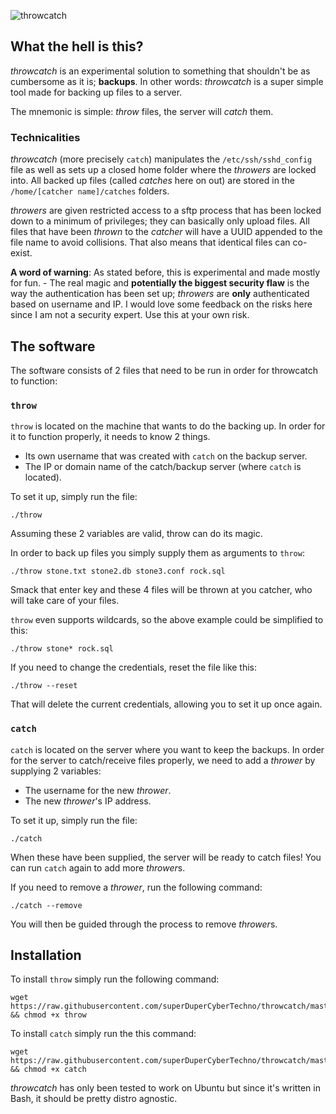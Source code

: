 ![throwcatch](https://raw.githubusercontent.com/superDuperCyberTechno/rockatansky/master/header.pn://raw.githubusercontent.com/superDuperCyberTechno/throwcatch/master/header.png)

## What the hell is this?
*throwcatch* is an experimental solution to something that shouldn't be as cumbersome as it is; **backups**. In other words: *throwcatch* is a super simple tool made for backing up files to a server.

The mnemonic is simple: *throw* files, the server will *catch* them.

### Technicalities
*throwcatch* (more precisely `catch`) manipulates the `/etc/ssh/sshd_config` file as well as sets up a closed home folder where the *throwers* are locked into. All backed up files (called *catches* here on out) are stored in the `/home/[catcher name]/catches` folders.

*throwers* are given restricted access to a sftp process that has been locked down to a minimum of privileges; they can basically only upload files. All files that have been *thrown* to the *catcher* will have a UUID appended to the file name to avoid collisions. That also means that identical files can co-exist.

**A word of warning**: As stated before, this is experimental and made mostly for fun. - The real magic and **potentially the biggest security flaw** is the way the authentication has been set up; *throwers* are **only** authenticated based on username and IP. I would love some feedback on the risks here since I am not a security expert. Use this at your own risk.

## The software

The software consists of 2 files that need to be run in order for throwcatch to function:

### `throw`
`throw` is located on the machine that wants to do the backing up. In order for it to function properly, it needs to know 2 things.

* Its own username that was created with `catch` on the backup server.
* The IP or domain name of the catch/backup server (where `catch` is located).

To set it up, simply run the file:

```
./throw
```

Assuming these 2 variables are valid, throw can do its magic.

In order to back up files you simply supply them as arguments to `throw`:

`./throw stone.txt stone2.db stone3.conf rock.sql`

Smack that enter key and these 4 files will be thrown at you catcher, who will take care of your files.

`throw` even supports wildcards, so the above example could be simplified to this:

`./throw stone* rock.sql`

If you need to change the credentials, reset the file like this:

```
./throw --reset
```

That will delete the current credentials, allowing you to set it up once again.

### `catch`
`catch` is located on the server where you want to keep the backups. In order for the server to catch/receive files properly, we need to add a *thrower* by supplying 2 variables:

* The username for the new *thrower*.
* The new *thrower*'s IP address.

To set it up, simply run the file:

```
./catch
```

When these have been supplied, the server will be ready to catch files! You can run `catch` again to add more *thrower*s.

If you need to remove a *thrower*, run the following command:

```
./catch --remove
```

You will then be guided through the process to remove *thrower*s.



## Installation
To install `throw` simply run the following command:

```
wget https://raw.githubusercontent.com/superDuperCyberTechno/throwcatch/master/throw && chmod +x throw
```

To install `catch` simply run the this command:

```
wget https://raw.githubusercontent.com/superDuperCyberTechno/throwcatch/master/catch && chmod +x catch
```

*throwcatch* has only been tested to work on Ubuntu but since it's written in Bash, it should be pretty distro agnostic.